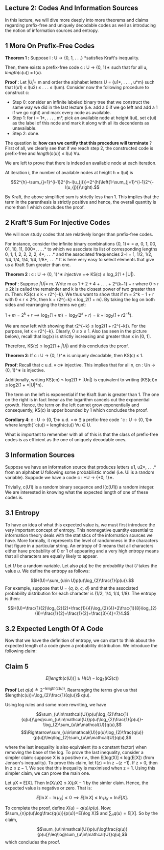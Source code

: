 
## Lecture 2: Codes And Information Sources

In this lecture, we will dive more deeply into more theorems and claims regarding prefix-free and uniquely decodable codes as well as introducing the notion of information sources and entropy.

## 1 More On Prefix-Free Codes

**Theorem 1 :** Suppose l : U → {0, 1, . . .} *satisfies Kraft's inequality.

Then, there exists a prefix-free code c : U → {0, 1}∗ such that for all u, *length*(c(u)) = l(u).

**Proof** : Let *|U|*= m and order the alphabet letters U = {u1*, . . . , u*m} such that l(u1) ≤ l(u2) ≤
. . . ≤ l(um). Consider now the following procedure to construct c:

- Step 0: consider an infinite labeled binary tree that we construct the same way we did in the
last lecture (i.e. add a 0 if we go left and add a 1 if we go right) and mark every node as available.
- Step 1: for i = 1*, . . . , m*, pick an available node at height l(ui), set c(ui) as the label of this
node and mark it along with all its decendents as unavailable.
- Step 2: done.

The question is: **how can we certify that this procedure will terminate** ? First of all, we clearly see that if we reach step 2, the constructed code is prefix-free and *length*(c(u)) ≤ l(u) ∀u.

We are left to prove that there is indeed an available node at each iteration.

At iteration i, the number of available nodes at height h = l(ui) is

$$2^{h}-\sum_{j=1}^{i-1}2^{h-l(u_{j})}=2^{h}\left(1-\sum_{j=1}^{i-1}2^{-l(u_{j})}\right).$$

By Kraft, the above simplified sum is strictly less than $1$. This implies that the term in the parenthesis is strictly positive and hence, the overall quantity is more than $1$ which concludes the proof.

## 2 Kraft'S Sum For Injective Codes

We will now study codes that are relatively longer than prefix-free codes.

For instance, consider the infinite binary combinations {0, 1}∗ = ∅, 0, 1, 00, 01, 10, 11, 000*, . . .* to which we associate its list of corresponding lengths 0, 1, 1, 2, 2, 2, 2, 4*, . . .* and the associated frequencies 2−l =
1, 1/2, 1/2, 1/4, 1/4, 1/4, 1/4, 1/8*, . . .* It is here very easy to select elements that give us a Kraft Sum greater than one.

**Theorem 2** : c : U → {0, 1}^∗ *injective* =⇒ KS(c) ≤ log_2(1 + |U|).

**Proof** : Suppose *|U|*= m. Write m as 1 + 2 + 4 + *. . .* + 2^{k−1} + r where 0 ≤ r ≤ 2k is called the remainder and k is the closest power of two greater than m. Then: KS(c) ≤ k + r2^{−k}. We thus want to show that if m = 2^k − 1 + r with 0 ≤ r ≤ 2^k, then k + r2^{−k} ≤ log_2(1 + m). By taking the log on both sides and rearranging the terms we get:

$1+m=2^{k}+r\implies\log_{2}(1+m)=\log_{2}(2^{k}+r)=k+\log_{2}(1+r2^{-k})$.

We are now left with showing that r2^{−k} ≤ log2(1 + r2^{−k}). For the purpose, let x = r2^{−k}. Clearly,
0 ≤ x ≤ 1. Also (as seen in the picture below), recall that log(x) is strictly increasing and greater than x in [0, 1].

Therefore, KS(c) ≤ log2(1 + *|U|*) and this concludes the proof.

**Theorem 3**: If c : U → {0, 1}^∗ is uniquely decodable, then KS(c) ≤ 1.

**Proof**: Recall that c u.d. ≡ c∗ injective. This implies that for all n, cn : Un → {0, 1}^∗ is injective.

Additionally, writing KS(cn) ≤ log2(1 + |Un|) is equivalent to writing (KS(c))n ≤ log2(1 + *|U|*n).

The term on the left is exponential if the Kraft Sum is greater than 1. The one on the right is in fact linear as the logarithm cancels out the exponential growth. Hence, the term on the left cannot grow exponentially and consequently, KS(c) is upper bounded by 1 which concludes the proof.

**Corollary 4**:  c : U → {0, 1}∗ u.d. =⇒ ∃ a prefix-free code ˜c : U → {0, 1}∗ where *length*(˜c(u)) =
length(c(u)) ∀u ∈ U.

What is important to remember with all of this is that the class of prefix-free codes is as efficient as the one of uniquely decodable ones.

## 3 Information Sources

Suppose we have an information source that produces letters u1, u2*, . . .* from an alphabet U following some probabilistic model (i.e. Ui is a random variable). Suppode we have a code c : *U → {*0, 1}∗.

Trivially, c(U1) is a random binary sequence and l(c(U1)) a random integer. We are interested in knowing what the expected length of one of these codes is.

## 3.1 Entropy

To have an idea of what this expected value is, we must first introduce the very important concept of entropy. This nonnegative quantity essential to information theory deals with the statistics of the information sources we have. More formally, it represents the level of randomness in the characters that figure in a particular string. An entropy of 0 means that all characters either have probability of 0 or 1 of appearing and a very high entropy means that all characters are equally likely to appear.

Let $U$ be a random variable. Let also $p(u)$ be the probability that $U$ takes the value $u$. We define the entropy as follows:

$$H(U)=\sum_{u\in U}p(u)\log_{2}\frac{1}{p(u)}.$$
For example, suppose that U = {*a, b, c, d*} and that the associated probability distribution for each character is {1/2, 1/4, 1/4, 1/8}. The entropy is then:

$$H(U)=\frac{1}{2}\log_{2}(2)+\frac{1}{4}\log_{2}(4)+2\frac{1}{8}\log_{2}(8)=\frac{1}{2}+\frac{1}{2}+\frac{3}{4}=7/4.$$

## 3.2 Expected Length Of A Code

Now that we have the definition of entropy, we can start to think about the expected length of a code given a probability distribution. We introduce the following claim:

## Claim 5

$$E[length(c(U))]\geq H(U)-\log_{2}(KS(c))$$

**Proof** Let $q(u)\triangleq2^{-length(c(u))}$. Rearranging the terms give us that $length(c(u))=\log_{2}\frac{1}{q(u)}$
q(u).

Using log rules and some more rewriting, we have

$$\sum_{u\in\mathcal{U}}p(u)\log_{2}\frac{1}{q(u)}\geq\sum_{u\in\mathcal{U}}p(u)\log_{2}\frac{1}{p(u)}-\log_{2}\sum_{u\in\mathcal{U}}q(u),$$ $$\Rightarrow\sum_{u\in\mathcal{U}}p(u)\log_{2}\frac{q(u)}{p(u)}\leq\log_{2}\sum_{u\in\mathcal{U}}q(u),$$

where the last inequality is also equivalent (to a constant factor) when removing the base of the log. To prove the last inequality, consider a simpler claim: suppose X is a positive r.v., then E[log(X)] ≤ log(E[X]) (from Jensen's inequality). To prove this claim, let f(z) = ln z −(z −1). If z > 0, then ln z ≤ z − 1. We see that this inequality is maximised when z = 1. Using this simpler claim, we can prove the main one.

Let µX = E[X]. Then ln(X/µX) ≤ *X/µ*X − 1 by the simler claim. Hence, the expected value is negative or zero. That is:

$$E[\ln X-\ln\mu_{X}]\leq0\implies E[\ln X]\leq\ln\mu_{X}=\ln E[X].$$

To complete the proof, define $X(u)=q(u)/p(u)$. Now: $\sum_{n}p(u)\log\frac{q(u)}{p(u)}=E[\log X]$ and $\sum_{n}q(u)=E[X]$. So by the claim,

$$\sum_{u\in\mathcal{U}}p(u)\log\frac{q(u)}{p(u)}\leq\log\sum_{u\in\mathcal{U}}q(u),$$
which concludes the proof.